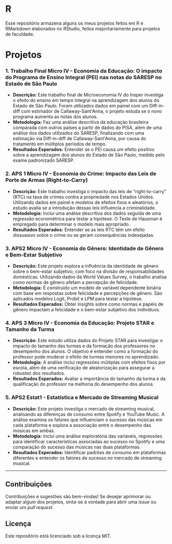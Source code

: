 # R

Esse repositório armazena alguns os meus projetos feitos em R e RMarkdown elaborados no RStudio, feitos majoritariamente para projetos de faculdade. 


# Projetos

### 1. Trabalho Final Micro IV - Economia da Educação: O impacto do Programa de Ensino Integral (PEI) nas notas do SARESP no Estado de São Paulo
   - **Descrição:** Este trabalho final de Microeconomia IV do Insper investiga o efeito do ensino em tempo integral na aprendizagem dos alunos do Estado de São Paulo. Foram utilizados dados em painel com um Diff-in-diff com estimador de Callaway-Sant'Anna, o projeto estuda se o novo programa aumenta as notas dos alunos.
   - **Metodologia:** Faz uma análise descritiva da educação brasileira comparada com outros países a partir de dados do PISA, além de uma análise dos dados utilizados do SARESP, finalizando com uma estimação via Diff-in-diff de Callaway-Sant'Anna, por causa do tratamento em múltiplos períodos de tempo.
   - **Resultados Esperados:** Entender se o PEI causa um efeito positivo sobre a aprendizagem dos alunos do Estado de São Paulo, medido pelo exame padronizado SARESP.

### 2. APS 1 Micro IV - Economia do Crime: Impacto das Leis de Porte de Armas (Right-to-Carry)
   - **Descrição:** Este trabalho investiga o impacto das leis de "right-to-carry" (RTC) na taxa de crimes contra a propriedade nos Estados Unidos. Utilizando dados em painel e modelos de efeitos fixos e aleatórios, o estudo avalia se a introdução dessas leis influencia a criminalidade.
   - **Metodologia:** Inclui uma análise descritiva dos dados seguida de uma regressão econométrica para testar a hipótese. O Teste de Hausman é empregado para determinar o modelo mais apropriado.
   - **Resultados Esperados:** Entender se as leis RTC têm um efeito dissuasivo sobre o crime ou se geram consequências indesejadas.

### 3. APS2 Micro IV - Economia do Gênero: Identidade de Gênero e Bem-Estar Subjetivo
   - **Descrição:** Este projeto explora a influência da identidade de gênero sobre o bem-estar subjetivo, com foco na divisão de responsabilidades domésticas. Utilizando dados da World Values Survey, o trabalho analisa como normas de gênero afetam a percepção de felicidade.
   - **Metodologia:** É construído um modelo de variável dependente binária com base em respostas sobre felicidade e percepções de gênero. São aplicados modelos Logit, Probit e LPM para testar a hipótese.
   - **Resultados Esperados:** Obter insights sobre como normas e papéis de gênero impactam a felicidade e o bem-estar subjetivo dos indivíduos.

### 4. APS 3 Micro IV - Economia da Educação: Projeto STAR e Tamanho da Turma
   - **Descrição:** Este estudo utiliza dados do Projeto STAR para investigar o impacto do tamanho das turmas e da formação dos professores no desempenho dos alunos. O objetivo é entender como a formação do professor pode moderar o efeito de turmas menores no aprendizado.
   - **Metodologia:** A análise inclui regressões múltiplas com efeitos fixos por escola, além de uma verificação de aleatorização para assegurar a robustez dos resultados.
   - **Resultados Esperados:** Avaliar a importância do tamanho da turma e da qualificação do professor na melhoria do desempenho dos alunos.

### 5. APS2 Estat1 - Estatística e Mercado de Streaming Musical
   - **Descrição:** Este projeto investiga o mercado de streaming musical, analisando as diferenças de consumo entre Spotify e YouTube Music. A análise examina os fatores que influenciam o sucesso das músicas em cada plataforma e explora a associação entre o desempenho das músicas em ambas.
   - **Metodologia:** Inclui uma análise exploratória das variáveis, regressões para identificar características associadas ao sucesso no Spotify e uma comparação do sucesso das músicas nas duas plataformas.
   - **Resultados Esperados:** Identificar padrões de consumo em plataformas diferentes e entender os fatores de sucesso no mercado de streaming musical.


---

## Contribuições

Contribuições e sugestões são bem-vindas! Se desejar aprimorar ou adaptar algum dos projetos, sinta-se à vontade para abrir uma *issue* ou enviar um *pull request*.

## Licença

Este repositório está licenciado sob a licença MIT.
